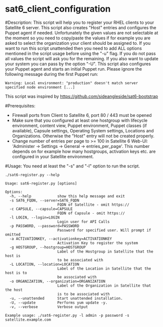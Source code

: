 # sat6_client_configuration

#Description:
This script will help you to register your RHEL clients to your Satellite 6 server. This script also creates "Host" entries and configures the Puppet agent if needed. Unfortunately the given values are not selectable at the moment so you need to copy/paste the values if for example you are asked to select the organization your client should be assigned to. If you want to run this script unattended then you need to add ALL options mentioned in the script usage before using the "-u" flag. If you do not pass all values the script will ask you for the remaining. If you also want to update your system you can pass by the option "-U". This script also configures your Puppet agent and starts an initial Puppet run. Please ignore the following message during the first Puppet run:
```
Warning: Local environment: "production" doesn't match server specified node environment [...]
```
This script was inspired by https://github.com/sideangleside/sat6-bootstrap

#Prerequisites:
- Firewall ports from Client to Satellite 6, port 80 / 443 must be opened
- Make sure that you configured at least one hostgroup with lifecycle environment, content view, Puppet environment, Puppet classes (if available), Capsule settings, Operating System settings, Locations and Organizations. Otherwise the "Host" entry will not be created properly.
- Change number of entries per page to >= 100 in Satellite 6 Web-UI: 'Administer -> Settings -> General -> entries_per_page'. This number depends on for example how many hostgroups, activation keys etc. are configured in your Satellite environment.

#Usage:
You need at least the "-s" and "-l" option to run the script.
```
./sat6-register.py --help

Usage: sat6-register.py [options]

Options:
  -h, --help            show this help message and exit
  -s SAT6_FQDN, --server=SAT6_FQDN
                        FQDN of Satellite - omit https://
  -c CAPSULE, --capsule=CAPSULE
                        FQDN of Capsule - omit https://
  -l LOGIN, --login=LOGIN
                        Login user for API Calls
  -p PASSWORD, --password=PASSWORD
                        Password for specified user. Will prompt if omitted
  -a ACTIVATIONKEY, --activationkey=ACTIVATIONKEY
                        Activation Key to register the system
  -g HOSTGROUP, --hostgroup=HOSTGROUP
                        Label of the Hostgroup in Satellite that the host is
                        to be associated with
  -L LOCATION, --location=LOCATION
                        Label of the Location in Satellite that the host is to
                        be associated with
  -o ORGANIZATION, --organization=ORGANIZATION
                        Label of the Organization in Satellite that the host
                        is to be associated with
  -u, --unattended      Start unattended installation.
  -U, --update          Performs yum update -y.
  -v, --verbose         Verbose output

Example usage: ./sat6-register.py -l admin -p password -s satellite.example.com
```


